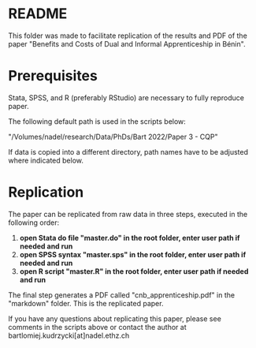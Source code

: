 # README
This folder was made to facilitate replication of the results and PDF of the paper "Benefits and Costs of Dual and Informal
Apprenticeship in Bénin". 

# Prerequisites
Stata, SPSS, and R (preferably RStudio) are necessary to fully reproduce paper.

The following default path is used in the scripts below: 

"/Volumes/nadel/research/Data/PhDs/Bart 2022/Paper 3 - CQP"

If data is copied into a different directory, path names have to be adjusted where indicated below.

# Replication

The paper can be replicated from raw data in three steps, executed in the following order:

  1. **open Stata do file "master.do" in the root folder, enter user path if needed and run**
  2. **open SPSS syntax "master.sps" in the root folder, enter user path if needed and run**
  3. **open R script "master.R" in the root folder, enter user path if needed and run**

The final step generates a PDF called "cnb_apprenticeship.pdf" in the "markdown" folder. This is the replicated paper.

If you have any questions about replicating this paper, please see comments in the scripts above or contact the author at bartlomiej.kudrzycki[at]nadel.ethz.ch

